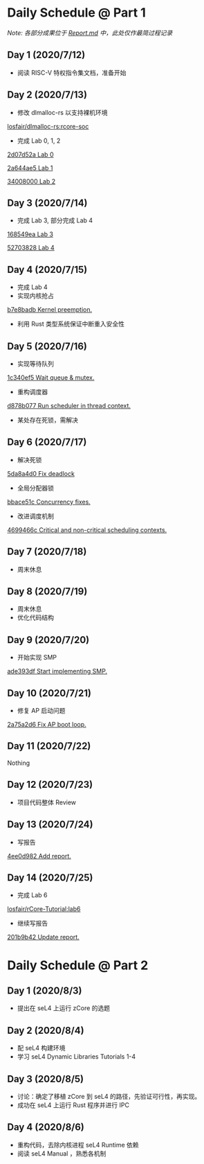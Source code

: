 # Daily Schedule @ Part 1

*Note: 各部分成果位于 [Report.md](Report.md) 中，此处仅作最简过程记录*

## Day 1 (2020/7/12)

- 阅读 RISC-V 特权指令集文档，准备开始

## Day 2 (2020/7/13)

- 修改 dlmalloc-rs 以支持裸机环境

[losfair/dlmalloc-rs:rcore-soc](https://github.com/losfair/dlmalloc-rs/tree/rcore-soc)

- 完成 Lab 0, 1, 2

[2d07d52a Lab 0](https://github.com/losfair/rCore-SoC-2020/commit/2d07d52abab7f486bf4de78f7984371db9c71d85)

[2a644ae5 Lab 1](https://github.com/losfair/rCore-SoC-2020/commit/2a644ae51ce821c0e86966bd49e50abed42ed760)

[34008000 Lab 2](https://github.com/losfair/rCore-SoC-2020/commit/34008000720500f055e775f6afd33e9d26b8b0e2)

## Day 3 (2020/7/14)

- 完成 Lab 3, 部分完成 Lab 4

[168549ea Lab 3](https://github.com/losfair/rCore-SoC-2020/commit/168549ea20a6b3692f25716e53255d3c04edb7eb)

[52703828 Lab 4](https://github.com/losfair/rCore-SoC-2020/commit/527038286168aceac7f7516d1dac478cfc2c672c)

## Day 4 (2020/7/15)

- 完成 Lab 4
- 实现内核抢占

[b7e8badb Kernel preemption.](https://github.com/losfair/rCore-SoC-2020/commit/b7e8badb7321a7fd9397f6a98dae6b633733b701)

- 利用 Rust 类型系统保证中断重入安全性

## Day 5 (2020/7/16)

- 实现等待队列

[1c340ef5 Wait queue & mutex.](https://github.com/losfair/rCore-SoC-2020/commit/1c340ef5eeee05b8515b8804829e476b6f4ceed7)

- 重构调度器

[d878b077 Run scheduler in thread context.](https://github.com/losfair/rCore-SoC-2020/commit/d878b077b55ea75648e33bd590e41a77dc430eba)

- 某处存在死锁，需解决

## Day 6 (2020/7/17)

- 解决死锁

[5da8a4d0 Fix deadlock](https://github.com/losfair/rCore-SoC-2020/commit/5da8a4d0dd16924e5eb5d28df05cee2831fde991)

- 全局分配器锁

[bbace51c Concurrency fixes.](https://github.com/losfair/rCore-SoC-2020/commit/bbace51c1939c3d78c55c8a03feb821e057d7404)

- 改进调度机制

[4699466c Critical and non-critical scheduling contexts.](https://github.com/losfair/rCore-SoC-2020/commit/4699466c51c5802ee2af82002410bb8f7471a5ce)

## Day 7 (2020/7/18)

- 周末休息

## Day 8 (2020/7/19)

- 周末休息
- 优化代码结构

## Day 9 (2020/7/20)

- 开始实现 SMP

[ade393df Start implementing SMP.](https://github.com/losfair/rCore-SoC-2020/commit/ade393dff127f8907d03395f34c23ce3d1694a09)

## Day 10 (2020/7/21)

- 修复 AP 启动问题

[2a75a2d6 Fix AP boot loop.](https://github.com/losfair/rCore-SoC-2020/commit/2a75a2d66740246c38a0ad0857b042b4a8f5eee6)

## Day 11 (2020/7/22)

Nothing

## Day 12 (2020/7/23)

- 项目代码整体 Review

## Day 13 (2020/7/24)

- 写报告

[4ee0d982 Add report.](https://github.com/losfair/rCore-SoC-2020/commit/4ee0d9827cef8cfb4fa23775d84275d8a235d8bd)

## Day 14 (2020/7/25)

- 完成 Lab 6

[losfair/rCore-Tutorial:lab6](https://github.com/losfair/rCore-Tutorial/tree/lab6)

- 继续写报告

[201b9b42 Update report.](https://github.com/losfair/rCore-SoC-2020/commit/201b9b42eb1fa5327a6b28742acd2bec12672a28)

# Daily Schedule @ Part 2

## Day 1 (2020/8/3)

- 提出在 seL4 上运行 zCore 的选题

## Day 2 (2020/8/4)

- 配 seL4 构建环境
- 学习 seL4 Dynamic Libraries Tutorials 1-4

## Day 3 (2020/8/5)

- 讨论：确定了移植 zCore 到 seL4 的路径，先验证可行性，再实现。
- 成功在 seL4 上运行 Rust 程序并进行 IPC

## Day 4 (2020/8/6)

- 重构代码，去除内核进程 seL4 Runtime 依赖
- 阅读 seL4 Manual ，熟悉各机制